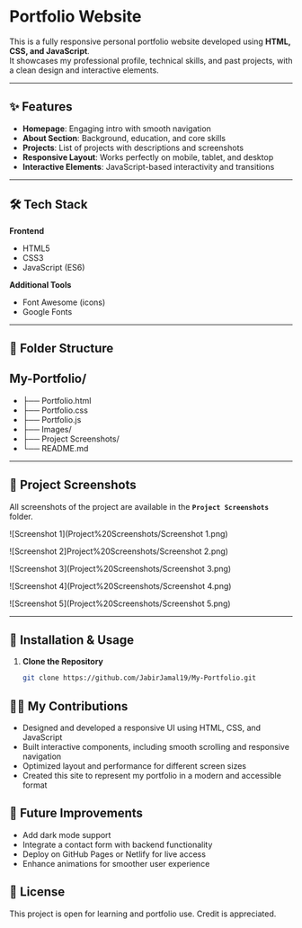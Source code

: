 # Portfolio Website

This is a fully responsive personal portfolio website developed using **HTML, CSS, and JavaScript**.  
It showcases my professional profile, technical skills, and past projects, with a clean design and interactive elements.

---

## ✨ Features
- **Homepage**: Engaging intro with smooth navigation  
- **About Section**: Background, education, and core skills  
- **Projects**: List of projects with descriptions and screenshots  
- **Responsive Layout**: Works perfectly on mobile, tablet, and desktop  
- **Interactive Elements**: JavaScript-based interactivity and transitions  

---

## 🛠️ Tech Stack
**Frontend**
- HTML5  
- CSS3  
- JavaScript (ES6)  

**Additional Tools**
- Font Awesome (icons)  
- Google Fonts  

---

## 📂 Folder Structure

## My-Portfolio/
- ├── Portfolio.html
- ├── Portfolio.css
- ├── Portfolio.js
- ├── Images/
- ├── Project Screenshots/
- └── README.md


---

## 📸 Project Screenshots
All screenshots of the project are available in the **`Project Screenshots`** folder.

![Screenshot 1](Project%20Screenshots/Screenshot 1.png)

![Screenshot 2]Project%20Screenshots/Screenshot 2.png)

![Screenshot 3](Project%20Screenshots/Screenshot 3.png)

![Screenshot 4](Project%20Screenshots/Screenshot 4.png)

![Screenshot 5](Project%20Screenshots/Screenshot 5.png)


---

## 🚀 Installation & Usage
1. **Clone the Repository**  
   ```bash
   git clone https://github.com/JabirJamal19/My-Portfolio.git

## 👨‍💻 My Contributions
- Designed and developed a responsive UI using HTML, CSS, and JavaScript
- Built interactive components, including smooth scrolling and responsive navigation
- Optimized layout and performance for different screen sizes
- Created this site to represent my portfolio in a modern and accessible format

## 🔮 Future Improvements
- Add dark mode support
- Integrate a contact form with backend functionality
- Deploy on GitHub Pages or Netlify for live access
- Enhance animations for smoother user experience

## 📜 License
This project is open for learning and portfolio use. Credit is appreciated.
